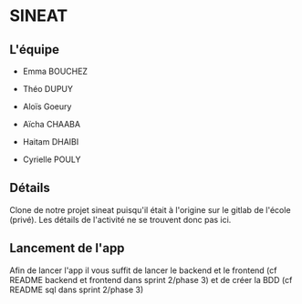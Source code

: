 # SINEAT

## L'équipe 

* Emma BOUCHEZ
    
* Théo DUPUY
    
* Aloïs Goeury
    
* Aïcha CHAABA

* Haitam DHAIBI

* Cyrielle POULY

## Détails

Clone de notre projet sineat puisqu'il était à l'origine sur le gitlab de l'école (privé). Les détails de l'activité ne se trouvent donc pas ici.

## Lancement de l'app

Afin de lancer l'app il vous suffit de lancer le backend et le frontend (cf README backend et frontend dans sprint 2/phase 3) et de créer la BDD (cf README sql dans sprint 2/phase 3)
